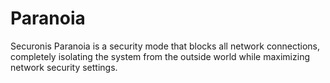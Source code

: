 # Paranoia
Securonis Paranoia is a security mode that blocks all network connections, completely isolating the system from the outside world while maximizing network security settings.
